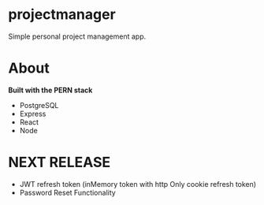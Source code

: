 # projectmanager

Simple personal project management app.

# About
**Built with the PERN stack**

- PostgreSQL
- Express
- React
- Node

# NEXT RELEASE
- JWT refresh token (inMemory token with http Only cookie refresh token)
- Password Reset Functionality
